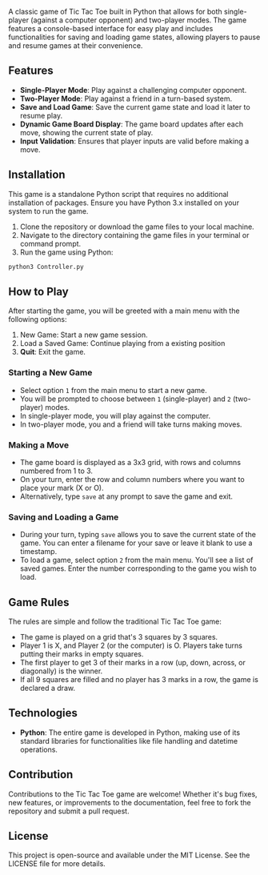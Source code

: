 A classic game of Tic Tac Toe built in Python that allows for both single-player (against a computer opponent) and two-player modes. The game features a console-based interface for easy play and includes functionalities for saving and loading game states, allowing players to pause and resume games at their convenience.

## Features

- **Single-Player Mode**: Play against a challenging computer opponent.
- **Two-Player Mode**: Play against a friend in a turn-based system.
- **Save and Load Game**: Save the current game state and load it later to resume play.
- **Dynamic Game Board Display**: The game board updates after each move, showing the current state of play.
- **Input Validation**: Ensures that player inputs are valid before making a move.

## Installation

This game is a standalone Python script that requires no additional installation of packages. Ensure you have Python 3.x installed on your system to run the game.

1. Clone the repository or download the game files to your local machine.
2. Navigate to the directory containing the game files in your terminal or command prompt.
3. Run the game using Python:

```bash
python3 Controller.py
```
## How to Play

After starting the game, you will be greeted with a main menu with the following options:

  1. New Game: Start a new game session.
  2. Load a Saved Game: Continue playing from a existing position
  3. **Quit**: Exit the game.

### Starting a New Game

- Select option `1` from the main menu to start a new game.
- You will be prompted to choose between `1` (single-player) and `2` (two-player) modes.
- In single-player mode, you will play against the computer.
- In two-player mode, you and a friend will take turns making moves.

### Making a Move

- The game board is displayed as a 3x3 grid, with rows and columns numbered from 1 to 3.
- On your turn, enter the row and column numbers where you want to place your mark (X or O).
- Alternatively, type `save` at any prompt to save the game and exit.

### Saving and Loading a Game

- During your turn, typing `save` allows you to save the current state of the game. You can enter a filename for your save or leave it blank to use a timestamp.
- To load a game, select option `2` from the main menu. You'll see a list of saved games. Enter the number corresponding to the game you wish to load.

## Game Rules

The rules are simple and follow the traditional Tic Tac Toe game:

- The game is played on a grid that's 3 squares by 3 squares.
- Player 1 is X, and Player 2 (or the computer) is O. Players take turns putting their marks in empty squares.
- The first player to get 3 of their marks in a row (up, down, across, or diagonally) is the winner.
- If all 9 squares are filled and no player has 3 marks in a row, the game is declared a draw.

## Technologies

- **Python**: The entire game is developed in Python, making use of its standard libraries for functionalities like file handling and datetime operations.

## Contribution

Contributions to the Tic Tac Toe game are welcome! Whether it's bug fixes, new features, or improvements to the documentation, feel free to fork the repository and submit a pull request.

## License

This project is open-source and available under the MIT License. See the LICENSE file for more details.


